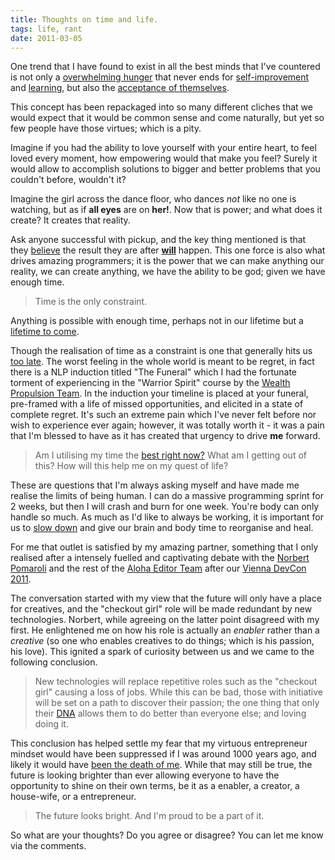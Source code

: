 ```yaml
---
title: Thoughts on time and life.
tags: life, rant
date: 2011-03-05
---
```


One trend that I have found to exist in all the best minds that I've countered is not only a [overwhelming hunger](http://www.youtube.com/watch?v=UF8uR6Z6KLc) that never ends for [self-improvement](http://en.wikipedia.org/wiki/Jujutsu) and [learning](http://en.wikipedia.org/wiki/Neuro-linguistic_programming), but also the [acceptance of themselves](http://www.ted.com/talks/lang/eng/brene_brown_on_vulnerability.html).

This concept has been repackaged into so many different cliches that we would expect that it would be common sense and come naturally, but yet so few people have those virtues; which is a pity.

Imagine if you had the ability to love yourself with your entire heart, to feel loved every moment, how empowering would that make you feel? Surely it would allow to accomplish solutions to bigger and better problems that you couldn't before, wouldn't it?

Imagine the girl across the dance floor, who dances _not_ like no one is watching, but as if **all eyes** are on **her!**. Now that is power; and what does it create? It creates that reality.

Ask anyone successful with pickup, and the key thing mentioned is that they [believe](http://advancedlifeskills.com/blog/how-your-beliefs-create-your-reality-part-1/) the result they are after **[will](http://www.youtube.com/watch?v=3taEuL4EHAg)** happen. This one force is also what drives amazing programmers; it is the power that we can make anything our reality, we can create anything, we have the ability to be god; given we have enough time.

> Time is the only constraint.

Anything is possible with enough time, perhaps not in our lifetime but a [lifetime to come](http://trailers.apple.com/trailers/wb/thefountain/).

Though the realisation of time as a constraint is one that generally hits us [too late](http://www.youtube.com/watch?v=p916yeFa2Xk). The worst feeling in the whole world is meant to be regret, in fact there is a NLP induction titled "The Funeral" which I had the fortunate torment of experiencing in the "Warrior Spirit" course by the [Wealth Propulsion Team](http://www.wealthpropulsion.com.au/?af=CLS1022418). In the induction your timeline is placed at your funeral, pre-framed with a life of missed opportunities, and elicited in a state of complete regret. It's such an extreme pain which I've never felt before nor wish to experience ever again; however, it was totally worth it - it was a pain that I'm blessed to have as it has created that urgency to drive **me** forward.

> Am I utilising my time the [best right now?](http://www.youtube.com/watch?v=jwG_qR6XmDQ) What am I getting out of this? How will this help me on my quest of life?

These are questions that I'm always asking myself and have made me realise the limits of being human. I can do a massive programming sprint for 2 weeks, but then I will crash and burn for one week. You're body can only handle so much. As much as I'd like to always be working, it is important for us to [slow down](http://www.pomodorotechnique.com/) and give our brain and body time to reorganise and heal.

For me that outlet is satisfied by my amazing partner, something that I only realised after a intensely fuelled and captivating debate with the [Norbert Pomaroli](http://www.gentics.com/Portal.Node/blog-detail/gentics/postings/events/Aloha-Editor-DevCon-11-Day3--aedc.en.html?gentics.ts=1299367422) and the rest of the [Aloha Editor Team](http://aloha-editor.org/about.php) after our [Vienna DevCon 2011](http://aloha-editor.org/wiki/Aloha_Editor_Dev_Con_Vienna_11).

The conversation started with my view that the future will only have a place for creatives, and the "checkout girl" role will be made redundant by new technologies. Norbert, while agreeing on the latter point disagreed with my first. He enlightened me on how his role is actually an _enabler_ rather than a _creative_ (so one who enables creatives to do things; which is his passion, his love). This ignited a spark of curiosity between us and we came to the following conclusion.

> New technologies will replace repetitive roles such as the "checkout girl" causing a loss of jobs. While this can be bad, those with initiative will be set on a path to discover their passion; the one thing that only their [DNA](http://crushitbook.com/) allows them to do better than everyone else; and loving doing it.

This conclusion has helped settle my fear that my virtuous entrepreneur mindset would have been suppressed if I was around 1000 years ago, and likely it would have [been the death of me](http://www.youtube.com/watch?v=WLrrBs8JBQo). While that may still be true, the future is looking brighter than ever allowing everyone to have the opportunity to shine on their own terms, be it as a enabler, a creator, a house-wife, or a entrepreneur.

> The future looks bright. And I'm proud to be a part of it.



So what are your thoughts? Do you agree or disagree? You can let me know via the comments.
